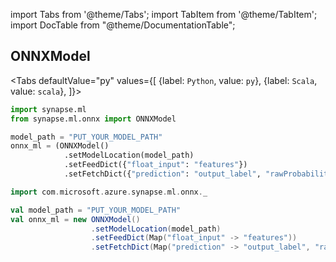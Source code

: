 import Tabs from '@theme/Tabs';
import TabItem from '@theme/TabItem';
import DocTable from "@theme/DocumentationTable";

<!-- 
```python
import pyspark
import os
spark = (pyspark.sql.SparkSession.builder.appName("MyApp")
        .config("spark.jars.packages", "com.microsoft.azure:synapseml:0.9.1")
        .config("spark.jars.repositories", "https://mmlspark.azureedge.net/maven")
        .getOrCreate())
``` 
-->

## ONNXModel

<Tabs
defaultValue="py"
values={[
{label: `Python`, value: `py`},
{label: `Scala`, value: `scala`},
]}>
<TabItem value="py">

```py
import synapse.ml
from synapse.ml.onnx import ONNXModel

model_path = "PUT_YOUR_MODEL_PATH"
onnx_ml = (ONNXModel()
            .setModelLocation(model_path)
            .setFeedDict({"float_input": "features"})
            .setFetchDict({"prediction": "output_label", "rawProbability": "output_probability"})
```

</TabItem>
<TabItem value="scala">

```scala
import com.microsoft.azure.synapse.ml.onnx._

val model_path = "PUT_YOUR_MODEL_PATH"
val onnx_ml = new ONNXModel()
                  .setModelLocation(model_path)
                  .setFeedDict(Map("float_input" -> "features"))
                  .setFetchDict(Map("prediction" -> "output_label", "rawProbability" -> "output_probability"))
```

</TabItem>
</Tabs>

<DocTable className="ONNXModel"
py="mmlspark.onnx.html#module-mmlspark.onnx.ONNXModel"
scala="com/microsoft/azure/synapse/ml/onnx/ONNXModel.html"
sourceLink="https://github.com/microsoft/SynapseML/blob/master/deep-learning/src/main/com/microsoft/azure/synapse/ml/onnx/ONNXModel.scala" />

